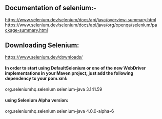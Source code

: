 ## Documentation of selenium:-
https://www.selenium.dev/selenium/docs/api/java/overview-summary.html
https://www.selenium.dev/selenium/docs/api/java/org/openqa/selenium/package-summary.html

## Downloading Selenium:
https://www.selenium.dev/downloads/

#### In order to start using DefaultSelenium or one of the new WebDriver implementations in your Maven project, just add the following dependency to your pom.xml:
<dependency>
    <groupId>org.seleniumhq.selenium</groupId>
    <artifactId>selenium-java</artifactId>
    <version>3.141.59</version>
</dependency>

#### using Selenium Alpha version:
<dependency>
    <groupId>org.seleniumhq.selenium</groupId>
    <artifactId>selenium-java</artifactId>
    <version>4.0.0-alpha-6</version>
</dependency>
